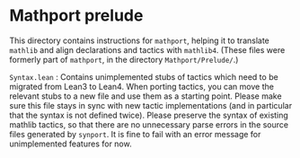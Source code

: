 Mathport prelude
===

This directory contains instructions for `mathport`,
helping it to translate `mathlib` and align declarations and tactics with `mathlib4`.
(These files were formerly part of `mathport`, in the directory `Mathport/Prelude/`.)

`Syntax.lean`
: Contains unimplemented stubs of tactics which need to be migrated from Lean3 to Lean4.
  When porting tactics, you can move the relevant stubs to a new file and
  use them as a starting point.
  Please make sure this file stays in sync with new tactic implementations
  (and in particular that the syntax is not defined twice).
  Please preserve the syntax of existing mathlib tactics,
  so that there are no unnecessary parse errors in the source files generated by `synport`.
  It is fine to fail with an error message for unimplemented features for now.
